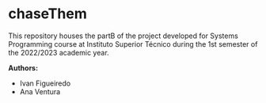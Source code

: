 # chaseThem

This repository houses the partB of the project developed for Systems Programming course at Instituto Superior 
Técnico during the 1st semester of the 2022/2023 academic year.

**Authors:**

- Ivan Figueiredo
- Ana Ventura
